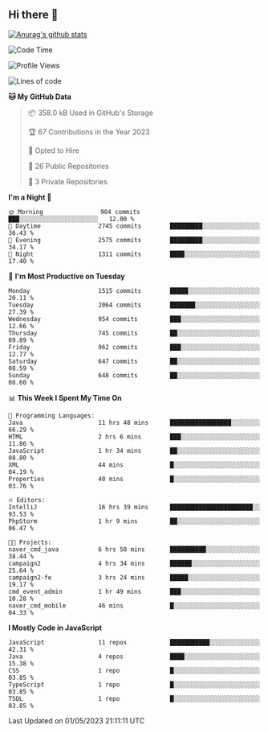 ## Hi there 👋

[![Anurag's github stats](https://github-readme-stats.vercel.app/api?username=Songwonseok)](https://github.com/anuraghazra/github-readme-stats)



<!--START_SECTION:waka-->
![Code Time](http://img.shields.io/badge/Code%20Time-2%2C218%20hrs%2024%20mins-blue)

![Profile Views](http://img.shields.io/badge/Profile%20Views-4-blue)

![Lines of code](https://img.shields.io/badge/From%20Hello%20World%20I%27ve%20Written-35.0%20million%20lines%20of%20code-blue)

**🐱 My GitHub Data** 

> 📦 358.0 kB Used in GitHub's Storage 
 > 
> 🏆 67 Contributions in the Year 2023
 > 
> 💼 Opted to Hire
 > 
> 📜 26 Public Repositories 
 > 
> 🔑 3 Private Repositories 
 > 
**I'm a Night 🦉** 

```text
🌞 Morning                904 commits         ███░░░░░░░░░░░░░░░░░░░░░░   12.00 % 
🌆 Daytime                2745 commits        █████████░░░░░░░░░░░░░░░░   36.43 % 
🌃 Evening                2575 commits        █████████░░░░░░░░░░░░░░░░   34.17 % 
🌙 Night                  1311 commits        ████░░░░░░░░░░░░░░░░░░░░░   17.40 % 
```
📅 **I'm Most Productive on Tuesday** 

```text
Monday                   1515 commits        █████░░░░░░░░░░░░░░░░░░░░   20.11 % 
Tuesday                  2064 commits        ███████░░░░░░░░░░░░░░░░░░   27.39 % 
Wednesday                954 commits         ███░░░░░░░░░░░░░░░░░░░░░░   12.66 % 
Thursday                 745 commits         ██░░░░░░░░░░░░░░░░░░░░░░░   09.89 % 
Friday                   962 commits         ███░░░░░░░░░░░░░░░░░░░░░░   12.77 % 
Saturday                 647 commits         ██░░░░░░░░░░░░░░░░░░░░░░░   08.59 % 
Sunday                   648 commits         ██░░░░░░░░░░░░░░░░░░░░░░░   08.60 % 
```


📊 **This Week I Spent My Time On** 

```text
💬 Programming Languages: 
Java                     11 hrs 48 mins      █████████████████░░░░░░░░   66.29 % 
HTML                     2 hrs 6 mins        ███░░░░░░░░░░░░░░░░░░░░░░   11.86 % 
JavaScript               1 hr 34 mins        ██░░░░░░░░░░░░░░░░░░░░░░░   08.80 % 
XML                      44 mins             █░░░░░░░░░░░░░░░░░░░░░░░░   04.19 % 
Properties               40 mins             █░░░░░░░░░░░░░░░░░░░░░░░░   03.76 % 

🔥 Editors: 
IntelliJ                 16 hrs 39 mins      ███████████████████████░░   93.53 % 
PhpStorm                 1 hr 9 mins         ██░░░░░░░░░░░░░░░░░░░░░░░   06.47 % 

🐱‍💻 Projects: 
naver_cmd_java           6 hrs 50 mins       ██████████░░░░░░░░░░░░░░░   38.44 % 
campaign2                4 hrs 34 mins       ██████░░░░░░░░░░░░░░░░░░░   25.64 % 
campaign2-fe             3 hrs 24 mins       █████░░░░░░░░░░░░░░░░░░░░   19.17 % 
cmd_event_admin          1 hr 49 mins        ███░░░░░░░░░░░░░░░░░░░░░░   10.28 % 
naver_cmd_mobile         46 mins             █░░░░░░░░░░░░░░░░░░░░░░░░   04.33 % 
```

**I Mostly Code in JavaScript** 

```text
JavaScript               11 repos            ███████████░░░░░░░░░░░░░░   42.31 % 
Java                     4 repos             ████░░░░░░░░░░░░░░░░░░░░░   15.38 % 
CSS                      1 repo              █░░░░░░░░░░░░░░░░░░░░░░░░   03.85 % 
TypeScript               1 repo              █░░░░░░░░░░░░░░░░░░░░░░░░   03.85 % 
TSQL                     1 repo              █░░░░░░░░░░░░░░░░░░░░░░░░   03.85 % 
```




 Last Updated on 01/05/2023 21:11:11 UTC
<!--END_SECTION:waka-->
